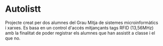 # Autolistt
Projecte creat per dos alumnes del Grau Mitja de sistemes microinformàtics i xarxes.
Es basa en un control d'accés mitjançants tags RFID (13,56MHz) amb la finalitat de poder
registrar els alumnes que han assistit a classe i el que no.
